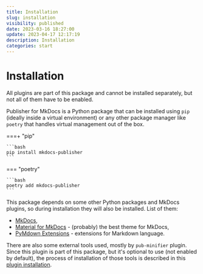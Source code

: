 ```yaml
---
title: Installation
slug: installation
visibility: published
date: 2023-03-16 18:27:00
update: 2023-04-17 12:17:19
description: Installation
categories: start
---
```


# Installation

All plugins are part of this package and cannot be installed separately, but not all of them have to be enabled.

Publisher for MkDocs is a Python package that can be installed using `pip` (ideally inside a virtual environment) or any other package manager like `poetry` that handles virtual management out of the box.

===+ "pip"

    ```bash
    pip install mkdocs-publisher
    ```

=== "poetry"

    ```bash
    poetry add mkdocs-publisher
    ```

This package depends on some other Python packages and MkDocs plugins, so during installation they will also be installed. List of them:

- [MkDocs](https://www.mkdocs.org),
- [Material for MkDocs](https://squidfunk.github.io/mkdocs-material/) - (probably) the best theme for MkDocs,
- [PyMdown Extensions](https://python-markdown.github.io/extensions/) - extensions for Markdown language.

There are also some external tools used, mostly by `pub-minifier` plugin. Since this plugin is part of this package, but it's optional to use (not enabled by default), the process of installation of those tools is described in this [plugin installation](03_seo_and_sharing/02_setting-up-minifier.md#tools-installation).
